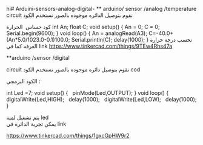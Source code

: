 hi# Arduini-sensors-analog-digital-
** arduino/ sensor  /analog /temperature 
circuit
نقوم  بتوصيل 
الدائره  موجوده  بالصور
نستخدم  الكود  
 

كود حساس  الحرارة
int An;
float C;
void setup()
{
An = 0;
C = 0;
Serial.begin(9600);
}
void loop()
{
An = analogRead(A3);
C=-40.0+(An*5.0/1023.0-0.1)100.0;
Serial.println(C);
delay(1000);
}
 نحسب   درجة حرارة  الغرفه   كما  في  link
https://www.tinkercad.com/things/9TEw4Rhs47a
  

**arduino /sensor /digital 

circuit
نقوم بتوصيل  دائره موجوده بالصور 
نستخدم  الكود 
cod

الكود البرمجي :


int Led =7;
void setup() {
  pinMode(Led,OUTPUT);
}
void loop()
{
digitalWrite(Led,HIGH);
  delay(1000);
  digitalWrite(Led,LOW);
  delay(1000);
}

يتم   تشغيل   لمبة  led    
يمكن  تجربة  الدائرة في   link  

https://www.tinkercad.com/things/1gxcGpHW9r2


